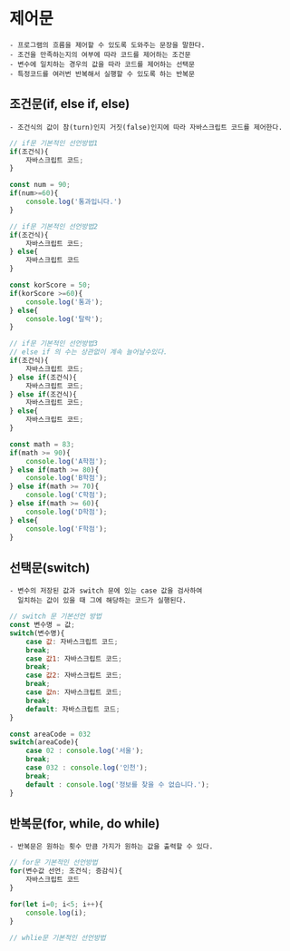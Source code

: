 # 제어문 
    - 프로그램의 흐름을 제어할 수 있도록 도와주는 문장을 말한다.
    - 조건을 만족하는지의 여부에 따라 코드를 제어하는 조건문
    - 변수에 일치하는 경우의 값을 따라 코드를 제어하는 선택문
    - 특정코드를 여러번 반복해서 실행할 수 있도록 하는 반복문

## 조건문(if, else if, else)
    - 조건식의 값이 참(turn)인지 거짓(false)인지에 따라 자바스크립트 코드를 제어한다.

```js
// if문 기본적인 선언방법1
if(조건식){
    자바스크립트 코드;
}

const num = 90;
if(num>=60){
    console.log('통과입니다.')
}
```
```js
// if문 기본적인 선언방법2
if(조건식){
    자바스크립트 코드;
} else{
    자바스크립트 코드
}

const korScore = 50;
if(korScore >=60){
    console.log('통과');
} else{
    console.log('탈락');
}
```
```js
// if문 기본적인 선언방법3
// else if 의 수는 상관없이 계속 늘어날수있다.
if(조건식){
    자바스크립트 코드;
} else if(조건식){
    자바스크립트 코드;
} else if(조건식){
    자바스크립트 코드;
} else{
    자바스크립트 코드;
}

const math = 83;
if(math >= 90){
    console.log('A학점');
} else if(math >= 80){
    console.log('B학점');
} else if(math >= 70){
    console.log('C학점');
} else if(math >= 60){
    console.log('D학점');
} else{
    console.log('F학점');
}
```

## 선택문(switch)
    - 변수의 저장된 값과 switch 문에 있는 case 값을 검사하여 
      일치하는 값이 있을 때 그에 해당하는 코드가 실행된다.
```js
// switch 문 기본선언 방법
const 변수명 = 값;
switch(변수명){
    case 값: 자바스크립트 코드;
    break;
    case 값1: 자바스크립트 코드;
    break;
    case 값2: 자바스크립트 코드;
    break;
    case 값n: 자바스크립트 코드;
    break;
    default: 자바스크립트 코드;
}

const areaCode = 032
switch(areaCode){
    case 02 : console.log('서울');
    break;
    case 032 : console.log('인천');
    break;
    default : console.log('정보를 찾을 수 없습니다.');
}
```

## 반복문(for, while, do while)
    - 반복문은 원하는 횟수 만큼 가지가 원하는 값을 출력할 수 있다.

```js
// for문 기본적인 선언방법
for(변수값 선언; 조건식; 증감식){
    자바스크립트 코드
}

for(let i=0; i<5; i++){
    console.log(i);
}
```
```js
// whlie문 기본적인 선언방법
```
